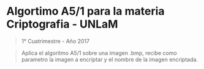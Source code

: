 # Algortimo A5/1 para la materia Criptografia - UNLaM
> 1° Cuatrimestre - Año 2017

> Aplica el algoritmo A5/1 sobre una imagen .bmp, recibe como parametro la imagen a encriptar y el nombre de la imagen encriptada.

